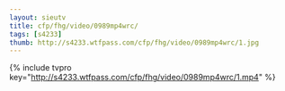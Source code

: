 ```yaml
--- 
layout: sieutv
title: cfp/fhg/video/0989mp4wrc/
tags: [s4233]
thumb: http://s4233.wtfpass.com/cfp/fhg/video/0989mp4wrc/1.jpg
---
```

{% include tvpro key="http://s4233.wtfpass.com/cfp/fhg/video/0989mp4wrc/1.mp4" %} 
